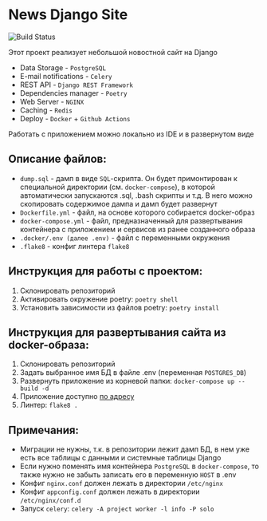# News Django Site

![Build Status](https://github.com/nightblure/django-site-docker/actions/workflows/main.yml/badge.svg?branch=main)

Этот проект реализует небольшой новостной сайт на Django
* Data Storage - ```PostgreSQL```
* E-mail notifications - ```Celery```
* REST API - ```Django REST Framework```
* Dependencies manager - ```Poetry```
* Web Server - ```NGINX```
* Caching - ```Redis```
* Deploy - ```Docker``` + ```Github Actions```

Работать с приложением можно локально из IDE и в развернутом виде

## Описание файлов:
  - ```dump.sql``` - дамп в виде ```SQL```-скрипта. Он будет примонтирован к специальной директории (см. ```docker-compose```), в которой автоматически запускаются .sql, .bash скрипты и т.д. В него можно скопировать содержимое дампа и дамп будет развернут
  - ```Dockerfile.yml``` - файл, на основе которого собирается docker-образ
  - ```docker-compose.yml``` - файл, предназначенный для развертывания контейнера с приложением и сервисов из ранее созданного образа
  - ```.docker/.env (далее .env)``` - файл с переменными окружения
  - ```.flake8``` - конфиг линтера ```flake8```

## Инструкция для работы с проектом:
  1. Склонировать репозиторий
  2. Активировать окружение poetry: ```poetry shell```
  3. Установить зависимости из файлов poetry: ```poetry install```

## Инструкция для развертывания сайта из docker-образа:
  1. Склонировать репозиторий
  2. Задать выбранное имя БД в файле .env (переменная ```POSTGRES_DB```)
  3. Развернуть приложение из корневой папки: ```docker-compose up --build -d```
  4. Приложение доступно [по адресу](http://localhost:8000/)
  5. Линтер: ```flake8 .```

## Примечания:
  * Миграции не нужны, т.к. в репозитории лежит дамп БД, в нем уже есть все таблицы с данными и системные таблицы Django
  * Если нужно поменять имя контейнера ```PostgreSQL``` в ```docker-compose```, то также нужно не забыть записать его в переменную ```HOST``` в .env
  * Конфиг ```nginx.conf``` должен лежать в директории ```/etc/nginx```
  * Конфиг ```appconfig.conf``` должен лежать в директории ```/etc/nginx/conf.d```
  * Запуск ```celery```: ```celery -A project worker -l info -P solo```

